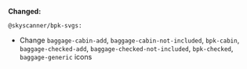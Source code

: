 **Changed:**

`@skyscanner/bpk-svgs:`
  - Change `baggage-cabin-add`, `baggage-cabin-not-included`, `bpk-cabin`, `baggage-checked-add`, `baggage-checked-not-included`, `bpk-checked`, `baggage-generic` icons